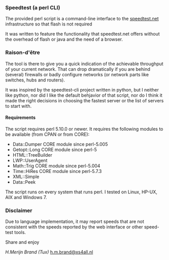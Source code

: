 ### Speedtest (a perl CLI)

The provided perl script is a command-line interface to the
[speedtest.net](http://www.speedtest.net/) infrastructure so that
flash is not required

It was written to feature the functionality that speedtest.net offers
without the overhead of flash or java and the need of a browser.

### Raison-d'être

The tool is there to give you a quick indication of the achievable
throughput of your current network. That can drop dramatically if
you are behind (several) firewalls or badly configure networks (or
network parts like switches, hubs and routers).

It was inspired by the speedtest-cli project written in python, but
I neither like python, nor did I like the default behjavior of
that script, nor do I think it made the right decisions in choosing
the fastest server or the list of servers to start with.

#### Requirements

The script requires perl 5.10.0 or newer. It requires the following
modules to be available (from CPAN or from CORE):

- Data::Dumper         CORE module since perl-5.005
- Getopt::Long         CORE module since perl-5
- HTML::TreeBuilder
- LWP::UserAgent
- Math::Trig           CORE module since perl-5.004
- Time::HiRes          CORE module since perl-5.7.3
- XML::Simple
- Data::Peek

The script runs on every system that runs perl. I tested on Linux,
HP-UX, AIX and Windows 7.

### Disclaimer

Due to language implementation, it may report speeds that are not
consistent with the speeds reported by the web interface or other
speed-test tools.

Share and enjoy

*H.Merijn Brand (Tux)*
h.m.brand@xs4all.nl
